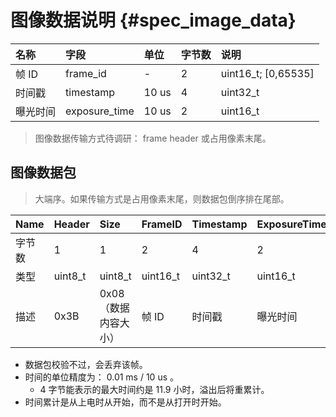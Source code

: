 # 图像数据说明 {#spec_image_data}

| 名称 | 字段 | 单位 | 字节数 | 说明 |
| :----- | :----- | :----- | :-------- | :----- |
| 帧 ID | frame_id | - | 2 | uint16_t; [0,65535] |
| 时间戳 | timestamp | 10 us | 4 | uint32_t |
| 曝光时间 | exposure_time | 10 us | 2 | uint16_t |

> 图像数据传输方式待调研： frame header 或占用像素末尾。

## 图像数据包

> 大端序。如果传输方式是占用像素末尾，则数据包倒序排在尾部。

| Name | Header | Size | FrameID | Timestamp | ExposureTime | Checksum |
| :--- | :----- | :--- | :------ | :-------- | :----------- | :------- |
| 字节数 | 1 | 1 | 2 | 4 | 2 | 1 |
| 类型 | uint8_t | uint8_t | uint16_t | uint32_t | uint16_t | uint8_t |
| 描述 | 0x3B | 0x08 （数据内容大小） | 帧 ID | 时间戳 | 曝光时间 | 校验码（数据内容所有字节异或） |

* 数据包校验不过，会丢弃该帧。
* 时间的单位精度为： 0.01 ms / 10 us 。
  * 4 字节能表示的最大时间约是 11.9 小时，溢出后将重累计。
* 时间累计是从上电时从开始，而不是从打开时开始。
